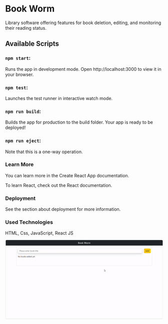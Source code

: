 # Book Worm

Library software offering features for book deletion, editing, and monitoring their reading status.

## Available Scripts

### `npm start`: 

Runs the app in development mode. Open http://localhost:3000 to view it in your browser.

### `npm test`: 

Launches the test runner in interactive watch mode.

### `npm run build`: 

Builds the app for production to the build folder. Your app is ready to be deployed!

### `npm run eject`: 

Note that this is a one-way operation.

### Learn More

You can learn more in the Create React App documentation.

To learn React, check out the React documentation.

### Deployment

See the section about deployment for more information.

### Used Technologies

HTML, Css, JavaScript, React JS

![](bookworm.gif)



